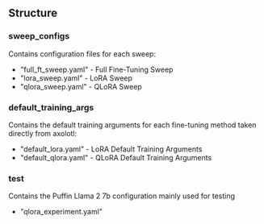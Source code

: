 ## Structure
### sweep_configs
Contains configuration files for each sweep:
- "full_ft_sweep.yaml" - Full Fine-Tuning Sweep
- "lora_sweep.yaml" - LoRA Sweep
- "qlora_sweep.yaml" - QLoRA Sweep

### default_training_args
Contains the default training arguments for each fine-tuning method taken directly from axolotl:
- "default_lora.yaml" - LoRA Default Training Arguments
- "default_qlora.yaml" - QLoRA Default Training Arguments

### test
Contains the Puffin Llama 2 7b configuration mainly used for testing
- "qlora_experiment.yaml" 
